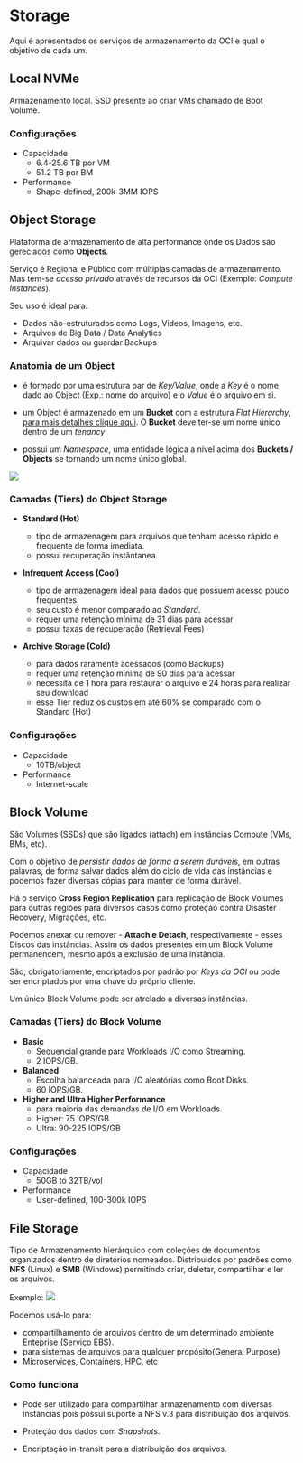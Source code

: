 # Storage

Aqui é apresentados os serviços de armazenamento da OCI e qual o objetivo de cada um.

## Local NVMe

Armazenamento local. SSD presente ao criar VMs chamado de Boot Volume.

### Configurações

- Capacidade
    - 6.4-25.6 TB por VM
    - 51.2 TB por BM
- Performance
    - Shape-defined, 200k-3MM IOPS

## Object Storage

Plataforma de armazenamento de alta performance onde os Dados são gereciados como **Objects**.

Serviço é Regional e Público com múltiplas camadas de armazenamento. Mas tem-se *acesso privado* através de recursos da OCI (Exemplo: *Compute Instances*).

Seu uso é ideal para: 
- Dados não-estruturados como Logs, Videos, Imagens, etc.
- Arquivos de Big Data / Data Analytics
- Arquivar dados ou guardar Backups

### Anatomia de um Object
- é formado por uma estrutura par de *Key/Value*, onde a *Key* é o nome dado ao Object (Exp.: nome do arquivo) e o *Value* é o arquivo em si.

- um Object é armazenado em um **Bucket** com a estrutura *Flat Hierarchy*, [para mais detalhes clique aqui](https://en.wikipedia.org/wiki/Flat_organization). O **Bucket** deve ter-se um nome único dentro de um *tenancy*. 

- possui um *Namespace*, uma entidade lógica a nível acima dos **Buckets / Objects** se tornando um nome único global.

![](../assets/img/topic5_img1.png)


### Camadas (Tiers) do Object Storage 

- **Standard (Hot)** 
    - tipo de armazenagem para arquivos que tenham acesso rápido e frequente 
    de forma imediata.
    - possui recuperação instântanea.

- **Infrequent Access (Cool)**
    - tipo de armazenagem ideal para dados que possuem acesso pouco frequentes.
    - seu custo é menor comparado ao *Standard*.
    - requer uma retenção mínima de 31 dias para acessar
    - possui taxas de recuperação (Retrieval Fees)

- **Archive Storage (Cold)**
    - para dados raramente acessados (como Backups)
    - requer uma retenção mínima de 90 dias para acessar
    - necessita de 1 hora para restaurar o arquivo e 24 horas para realizar seu download
    - esse Tier reduz os custos em até 60% se comparado com o Standard (Hot)

### Configurações

- Capacidade
    - 10TB/object
- Performance
    - Internet-scale

## Block Volume

São Volumes (SSDs) que são ligados (attach) em instâncias Compute (VMs, BMs, etc).

Com o objetivo de *persistir dados de forma a serem duráveis*, em outras palavras, de forma salvar dados além do ciclo de vida das instâncias e podemos fazer diversas cópias para manter de forma durável.

Há o serviço **Cross Region Replication** para replicação de Block Volumes para outras regiões para diversos casos como proteção contra Disaster Recovery, Migrações, etc.

Podemos anexar ou remover - **Attach e Detach**, respectivamente - esses Discos das instâncias. Assim os dados presentes em um Block Volume permanencem, mesmo após a exclusão de uma instância.

São, obrigatoriamente,  encriptados por padrão por *Keys da OCI* ou pode ser encriptados por uma chave do próprio cliente.

Um único Block Volume pode ser atrelado a diversas instâncias.

### Camadas (Tiers) do Block Volume

- **Basic**
    - Sequencial grande para Workloads I/O como Streaming.
    - 2 IOPS/GB.
- **Balanced**
    - Escolha balanceada para I/O aleatórias como Boot Disks.
    - 60 IOPS/GB.
- **Higher and Ultra Higher Performance**
    - para maioria das demandas de I/O em Workloads
    - Higher: 75 IOPS/GB
    - Ultra: 90-225 IOPS/GB

### Configurações

- Capacidade
    - 50GB to 32TB/vol
- Performance
    - User-defined, 100-300k IOPS

## File Storage

Tipo de Armazenamento hierárquico com coleções de documentos organizados dentro de diretórios nomeados. Distribuidos por padrões como **NFS** (Linux) e **SMB** (Windows) permitindo criar, deletar, compartilhar e ler os arquivos.

Exemplo: 
![](../assets/img/topic5_img2.png)

Podemos usá-lo para:
- compartilhamento de arquivos dentro de um determinado ambiente Enteprise (Serviço EBS).
- para sistemas de arquivos para qualquer propósito(General Purpose)
- Microservices, Containers, HPC, etc

### Como funciona

- Pode ser utilizado para compartilhar armazenamento com diversas instâncias pois possui suporte a NFS v.3 para distribuição dos arquivos.

- Proteção dos dados com *Snapshots*.

- Encriptação in-transit para a distribuição dos arquivos.